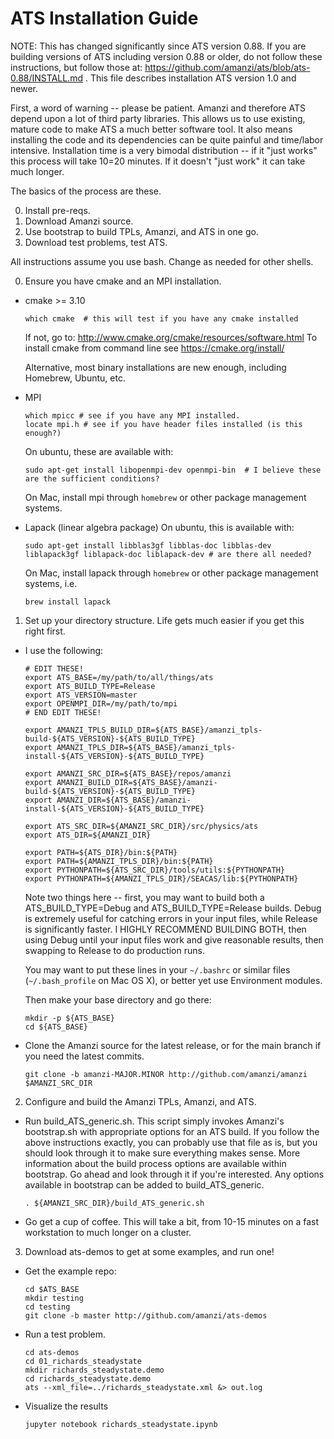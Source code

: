ATS Installation Guide
==================================

NOTE: This has changed significantly since ATS version 0.88.  If you are building versions of ATS including version 0.88 or older, do not follow these instructions, but follow those at: https://github.com/amanzi/ats/blob/ats-0.88/INSTALL.md .  This file describes installation ATS version 1.0 and newer.

First, a word of warning -- please be patient.  Amanzi and therefore ATS depend upon a lot of third party libraries.  This allows us to use existing, mature code to make ATS a much better software tool.  It also means installing the code and its dependencies can be quite painful and time/labor intensive.  Installation time is a very bimodal distribution -- if it "just works" this process will take 10=20 minutes.  If it doesn't "just work" it can take much longer.

The basics of the process are these.

0. Install pre-reqs.
1. Download Amanzi source.
2. Use bootstrap to build TPLs, Amanzi, and ATS in one go.
3. Download test problems, test ATS.

All instructions assume you use bash.  Change as needed for other shells.

0. Ensure you have cmake and an MPI installation.

  * cmake >= 3.10
    ```
    which cmake  # this will test if you have any cmake installed
    ``` 
    If not, go to: http://www.cmake.org/cmake/resources/software.html
    To install cmake from command line see https://cmake.org/install/
    
    Alternative, most binary installations are new enough, including Homebrew, Ubuntu, etc.
    
  * MPI
    ```
    which mpicc # see if you have any MPI installed.
    locate mpi.h # see if you have header files installed (is this enough?)
    ```
    On ubuntu, these are available with:
    ```
    sudo apt-get install libopenmpi-dev openmpi-bin  # I believe these are the sufficient conditions?
    ```
    On Mac, install mpi through ```homebrew``` or other package management systems.
    
  * Lapack (linear algebra package)
    On ubuntu, this is available with:
    ```
    sudo apt-get install libblas3gf libblas-doc libblas-dev liblapack3gf liblapack-doc liblapack-dev # are there all needed?
    ```
    On Mac, install lapack through ```homebrew``` or other package management systems, i.e.
    ```
    brew install lapack
    ```


1. Set up your directory structure.  Life gets much easier if you get this right first.

  * I use the following:
    ```
    # EDIT THESE!
    export ATS_BASE=/my/path/to/all/things/ats
    export ATS_BUILD_TYPE=Release
    export ATS_VERSION=master
    export OPENMPI_DIR=/my/path/to/mpi
    # END EDIT THESE!

    export AMANZI_TPLS_BUILD_DIR=${ATS_BASE}/amanzi_tpls-build-${ATS_VERSION}-${ATS_BUILD_TYPE}
    export AMANZI_TPLS_DIR=${ATS_BASE}/amanzi_tpls-install-${ATS_VERSION}-${ATS_BUILD_TYPE}

    export AMANZI_SRC_DIR=${ATS_BASE}/repos/amanzi
    export AMANZI_BUILD_DIR=${ATS_BASE}/amanzi-build-${ATS_VERSION}-${ATS_BUILD_TYPE}
    export AMANZI_DIR=${ATS_BASE}/amanzi-install-${ATS_VERSION}-${ATS_BUILD_TYPE}

    export ATS_SRC_DIR=${AMANZI_SRC_DIR}/src/physics/ats
    export ATS_DIR=${AMANZI_DIR}

    export PATH=${ATS_DIR}/bin:${PATH}
    export PATH=${AMANZI_TPLS_DIR}/bin:${PATH}
    export PYTHONPATH=${ATS_SRC_DIR}/tools/utils:${PYTHONPATH}
    export PYTHONPATH=${AMANZI_TPLS_DIR}/SEACAS/lib:${PYTHONPATH}
    ```    

    Note two things here -- first, you may want to build both a ATS_BUILD_TYPE=Debug and ATS_BUILD_TYPE=Release builds.  Debug is extremely useful for catching errors in your input files, while Release is significantly faster.  I HIGHLY RECOMMEND BUILDING BOTH, then using Debug until your input files work and give reasonable results, then swapping to Release to do production runs.

    You may want to put these lines in your `~/.bashrc` or similar files (`~/.bash_profile` on Mac OS X), or better yet use Environment modules.

    Then make your base directory and go there:
    ```
    mkdir -p ${ATS_BASE}
    cd ${ATS_BASE}
    ```

  * Clone the Amanzi source for the latest release, or for the main branch if you need the latest commits.
    ```
    git clone -b amanzi-MAJOR.MINOR http://github.com/amanzi/amanzi $AMANZI_SRC_DIR
    ```

2. Configure and build the Amanzi TPLs, Amanzi, and ATS.

  * Run build_ATS_generic.sh. This script simply invokes Amanzi's bootstrap.sh with appropriate options for an ATS build. If you follow the above instructions exactly, you can probably use that file as is, but you should look through it to make sure everything makes sense. More information about the build process options are available within bootstrap. Go ahead and look through it if you're interested. Any options available in bootstrap can be added to build_ATS_generic.
    ```
    . ${AMANZI_SRC_DIR}/build_ATS_generic.sh
    ```

  * Go get a cup of coffee.  This will take a bit, from 10-15 minutes on a fast workstation to much longer on a cluster.

3. Download ats-demos to get at some examples, and run one!

  * Get the example repo:
    ```
    cd $ATS_BASE
    mkdir testing
    cd testing
    git clone -b master http://github.com/amanzi/ats-demos
    ```

  * Run a test problem.
    ```
    cd ats-demos
    cd 01_richards_steadystate
    mkdir richards_steadystate.demo
    cd richards_steadystate.demo
    ats --xml_file=../richards_steadystate.xml &> out.log
    ```

  * Visualize the results
    ```  
    jupyter notebook richards_steadystate.ipynb
    ```
   
